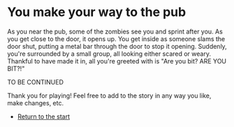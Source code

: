 # **You make your way to the pub**

As you near the pub, some of the zombies see you and sprint after you. As you get close to the door, it opens up.
You get inside as someone slams the door shut, putting a metal bar through the door to stop it opening.
Suddenly, you're surrounded by a small group, all looking either scared or weary.
Thankful to have made it in, all you're greeted with is "Are you bit? ARE YOU BIT?!"

TO BE CONTINUED

Thank you for playing! Feel free to add to the story in any way you like, make changes, etc.

- [Return to the start](../0/0.md)

